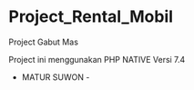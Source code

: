 # Project_Rental_Mobil
Project Gabut Mas


Project ini menggunakan PHP NATIVE Versi 7.4

- MATUR SUWON -
